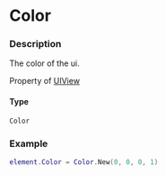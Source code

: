 # Color

### Description

The color of the ui.

Property of [UIView](/classes/UIView/)

#### Type

`Color`

### Example

```lua
element.Color = Color.New(0, 0, 0, 1)
```
